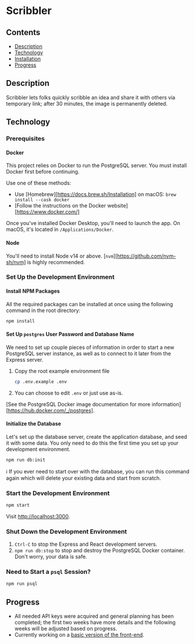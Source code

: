 # Scribbler

## Contents

  - [Description](#description)
  - [Technology](#technology)
  - [Installation](#installation)
  - [Progress](#progress)


## Description

Scribbler lets folks quickly scribble an idea and share it with others via temporary link; after 30 minutes, the image is permanently deleted.

## Technology
 
### Prerequisites

#### Docker

This project relies on Docker to run the PostgreSQL server. You must install
Docker first before continuing.

Use one of these methods:

- Use [Homebrew][https://docs.brew.sh/Installation] on macOS: `brew install --cask docker`
- [Follow the instructions on the Docker website][https://www.docker.com/]

Once you've installed Docker Desktop, you'll need to launch the app. On macOS,
it's located in `/Applications/Docker`.

#### Node

You'll need to install Node v14 or above. [`nvm`][https://github.com/nvm-sh/nvm] is highly recommended.

### Set Up the Development Environment

#### Install NPM Packages

All the required packages can be installed at once using the following command in the root directory:
```sh
npm install
```

#### Set Up `postgres` User Password and Database Name

We need to set up couple pieces of information in order to start a new
PostgreSQL server instance, as well as to connect to it later from the Express
server.

1. Copy the root example environment file

   ```sh
   cp .env.example .env
   ```

2. You can choose to edit `.env` or just use as-is.

[See the PostgreSQL Docker image documentation for more
information][https://hub.docker.com/_/postgres].

#### Initialize the Database

Let's set up the database server, create the application database, and seed it
with some data. You only need to do this the first time you set up your
development environment.

```sh
npm run db:init
```

ℹ️ If you ever need to start over with the database, you can run this command
again which will delete your existing data and start from scratch.

### Start the Development Environment

```sh
npm start
```

Visit <http://localhost:3000>.

### Shut Down the Development Environment

1. `Ctrl-C` to stop the Express and React development servers.
1. `npm run db:stop` to stop and destroy the PostgreSQL Docker container. Don't
   worry, your data is safe.

### Need to Start a `psql` Session?

```sh
npm run psql
```

## Progress

- All needed API keys were acquired and general planning has been completed; the first two weeks have more details and the following weeks will be adjusted based on progress.
- Currently working on a [basic version of the front-end](https://github.com/carbonsoda/scribbler/tree/frontend-v1). 
